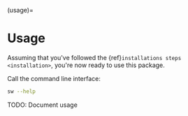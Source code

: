 (usage)=

# Usage

Assuming that you've followed the {ref}`installations steps <installation>`, you're now ready to use this package.

Call the command line interface:

```bash
sw --help
```

TODO: Document usage
